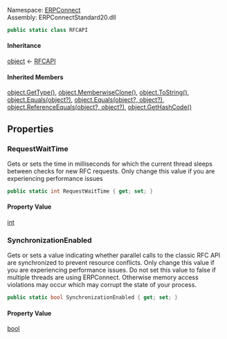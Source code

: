 Namespace: [ERPConnect](../)\
Assembly: ERPConnectStandard20.dll

```csharp
public static class RFCAPI

```

#### Inheritance

[object](https://learn.microsoft.com/dotnet/api/system.object) ← [RFCAPI](./)

#### Inherited Members

[object.GetType()](https://learn.microsoft.com/dotnet/api/system.object.gettype), [object.MemberwiseClone()](https://learn.microsoft.com/dotnet/api/system.object.memberwiseclone), [object.ToString()](https://learn.microsoft.com/dotnet/api/system.object.tostring), [object.Equals(object?)](<https://learn.microsoft.com/dotnet/api/system.object.equals#system-object-equals(system-object)>), [object.Equals(object?, object?)](<https://learn.microsoft.com/dotnet/api/system.object.equals#system-object-equals(system-object-system-object)>), [object.ReferenceEquals(object?, object?)](https://learn.microsoft.com/dotnet/api/system.object.referenceequals), [object.GetHashCode()](https://learn.microsoft.com/dotnet/api/system.object.gethashcode)

## Properties

### RequestWaitTime

Gets or sets the time in milliseconds for which the current thread sleeps between checks for new RFC requests. Only change this value if you are experiencing performance issues

```csharp
public static int RequestWaitTime { get; set; }

```

#### Property Value

[int](https://learn.microsoft.com/dotnet/api/system.int32)

### SynchronizationEnabled

Gets or sets a value indicating whether parallel calls to the classic RFC API are synchronized to prevent resource conflicts. Only change this value if you are experiencing performance issues. Do not set this value to false if multiple threads are using ERPConnect. Otherwise memory access violations may occur which may corrupt the state of your process.

```csharp
public static bool SynchronizationEnabled { get; set; }

```

#### Property Value

[bool](https://learn.microsoft.com/dotnet/api/system.boolean)
